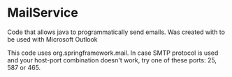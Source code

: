 # MailService
Code that allows java to programmatically send emails. Was created with to be used with Microsoft Outlook

This code uses org.springframework.mail. In case SMTP protocol is used and your host-port combination doesn't work, try one of these ports: 25, 587 or 465.
